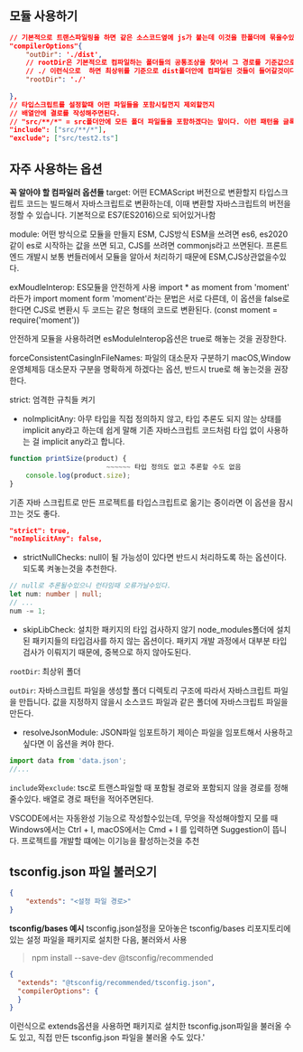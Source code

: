 ## 모듈 사용하기
```tsconfig.json
// 기본적으로 트랜스파일링을 하면 같은 소스코드옆에 js가 붙는데 이것을 한폴더에 묶을수있다.
"compilerOptions"{
	"outDir": './dist',
	// rootDir은 기본적으로 컴파일하는 폴더들의 공통조상을 찾아서 그 경로를 기준값으로 한다.  
	// ./ 이런식으로  하면 최상위를 기준으로 dist폴더안에 컴파일된 것들이 들어갈것이다.
	"rootDir": './'
	
},
// 타입스크립트를 설정할때 어떤 파일들을 포함시킬껀지 제외할껀지
// 배열안에 결로를 작성해주면된다.
// "src/**/*" = src폴더안에 모든 폴더 파일들을 포함하겠다는 말이다. 이런 패턴을 글록패턴이라고 한다.
"include": ["src/**/*"],
"exclude"; ["src/test2.ts"]
```

## 자주 사용하는 옵션

**꼭 알아야 할  컴파일러 옵션들**
target: 어떤  ECMAScript 버전으로 변환할지
타입스크립트 코드는 빌드해서 자바스크립트로 변환하는데, 이때 변환할 자바스크립트의 버전을 정할 수 있습니다. 기본적으로 ES7(ES2016)으로 되어있거나함

module: 어떤 방식으로 모듈을 만들지
ESM, CJS방식 
ESM을 쓰려면 es6, es2020같이 es로  시작하는 값을 쓰면 되고, CJS를 쓰려면 commonjs라고 쓰면된다. 프론트엔드 개발시  보통 번들러에서 모듈을 알아서 처리하기 때문에  ESM,CJS상관없을수있다.

exMoudleInterop: ES모듈을 안전하게 사용
import * as moment from 'moment' 라든가  import moment form 'moment'라는 문법은 서로 다른데, 이 옵션을   false로 한다면 CJS로 변환시 두 코드는 같은 형태의 코드로 변환된다. (const moment = require('moment'))

안전하게 모듈을 사용하려면 esModuleInterop옵션은 true로 해놓는 것을 권장한다.

forceConsistentCasingInFileNames: 파일의 대소문자 구분하기
macOS,Window운영체제등  대소문자 구분을 명확하게  하겠다는  옵션, 반드시 true로 해 놓는것을 권장한다.

strict: 엄격한 규칙들 켜기
- noImplicitAny: 아무 타입을 직접 정의하지 않고, 타입 추론도 되지 않는 상태를 implicit any라고 하는데 쉽게 말해 기존 자바스크립트 코드처럼 타입 없이 사용하는 걸 implicit any라고 합니다.
```ts
function printSize(product) {
						~~~~~~ 타입 정의도 없고 추론할 수도 없음
	console.log(product.size);
}
```
기존  자바 스크립트로 만든 프로젝트를 타입스크립트로 옮기는  중이라면 이 옵션을 잠시 끄는 것도 좋다. 
```json
"strict": true,
"noImplicitAny": false,
```
-  strictNullChecks: null이 될 가능성이 있다면  반드시 처리하도록 하는 옵션이다. 되도록  켜놓는것을 추천한다.
```ts
// null로 추론될수있으니 런타임때 오류가날수있다.
let num: number | null;
// ...
num -= 1;
```
- skipLibCheck: 설치한 패키지의 타입 검사하지 않기
node_modules폴더에 설치된 패키지들의 타입검사를 하지 않는 옵션이다. 패키지  개발 과정에서 대부분 타입 검사가 이뤄지기 때문에, 중복으로 하지 않아도된다.

`rootDir`: 최상위 폴더

`outDir`: 자바스크립트 파일을 생성할 폴더
디렉토리 구조에 따라서 자바스크립트 파일을  만듭니다. 값을 지정하지 않을시 소스코드 파일과 같은 폴더에 자바스크립트 파일을 만든다.

- resolveJsonModule: JSON파일 임포트하기
제이슨 파일을 임포트해서 사용하고 싶다면 이 옵션을 켜야 한다.
```js
import data from 'data.json';
//...
```

`include`와`exclude`: tsc로 트랜스파일할 때 포함될 경로와 포함되지 않을 경로를 정해줄수있다. 배열로 경로 패턴을 적어주면된다.

VSCODE에서는 자동완성 기능으로 작성할수있는데, 무엇을 작성해야할지 모를 때 Windows에서는 Ctrl  + I, macOS에서는 Cmd + I 를 입력하면 Suggestion이  뜹니다.
프로젝트를 개발할 떄에는 이기능을 활성하는것을 추천

## tsconfig.json 파일 불러오기
```json
{
	"extends": "<설정 파일 경로>"
}
```

**tsconfig/bases 예시**
tsconfig.json설정을 모아놓은 tsconfig/bases 리포지토리에 있는 설정  파일을 패키지로 설치한 다음, 불러와서 사용
> npm install --save-dev @tsconfig/recommended

```json
{
  "extends": "@tsconfig/recommended/tsconfig.json",
  "compilerOptions": {
  }
}

```
이런식으로 extends옵션을 사용하면 패키지로  설치한 tsconfig.json파일을 불러올 수도 있고,  직접  만든 tsconfig.json 파일을 불러올 수도 있다.'
